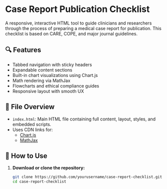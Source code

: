 # Case Report Publication Checklist

A responsive, interactive HTML tool to guide clinicians and researchers through the process of preparing a medical case report for publication. This checklist is based on CARE, COPE, and major journal guidelines.

## 🔍 Features

- Tabbed navigation with sticky headers
- Expandable content sections
- Built-in chart visualizations using Chart.js
- Math rendering via MathJax
- Flowcharts and ethical compliance guides
- Responsive layout with smooth UX

## 📁 File Overview

- `index.html`: Main HTML file containing full content, layout, styles, and embedded scripts.
- Uses CDN links for:
  - [Chart.js](https://www.chartjs.org/)
  - [MathJax](https://www.mathjax.org/)

## 🚀 How to Use

1. **Download or clone the repository:**
   ```bash
   git clone https://github.com/yourusername/case-report-checklist.git
   cd case-report-checklist
